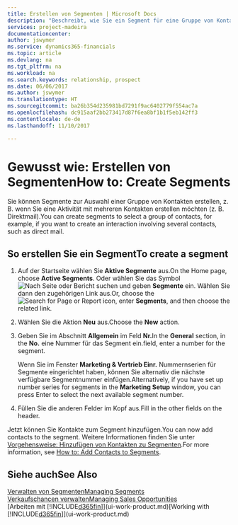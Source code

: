 ```yaml
---
title: Erstellen von Segmenten | Microsoft Docs
description: "Beschreibt, wie Sie ein Segment für eine Gruppe von Kontakten in Dynamics 365 Business edition erstellen, beispielsweise um mehrere Kontakte mit einer Direktsendung anzusprechen."
services: project-madeira
documentationcenter: 
author: jswymer
ms.service: dynamics365-financials
ms.topic: article
ms.devlang: na
ms.tgt_pltfrm: na
ms.workload: na
ms.search.keywords: relationship, prospect
ms.date: 06/06/2017
ms.author: jswymer
ms.translationtype: HT
ms.sourcegitcommit: ba26b354d235981bd7291f9ac6402779f554ac7a
ms.openlocfilehash: dc915aaf2bb273417d87f6ea8bf1b1f5eb142ff3
ms.contentlocale: de-de
ms.lasthandoff: 11/10/2017

---
```

# <a name="how-to-create-segments"></a><span data-ttu-id="a6f3f-103">Gewusst wie: Erstellen von Segmenten</span><span class="sxs-lookup"><span data-stu-id="a6f3f-103">How to: Create Segments</span></span>
<span data-ttu-id="a6f3f-104">Sie können Segmente zur Auswahl einer Gruppe von Kontakten erstellen, z. B. wenn Sie eine Aktivität mit mehreren Kontakten erstellen möchten (z. B. Direktmail).</span><span class="sxs-lookup"><span data-stu-id="a6f3f-104">You can create segments to select a group of contacts, for example, if you want to create an interaction involving several contacts, such as direct mail.</span></span>

## <a name="to-create-a-segment"></a><span data-ttu-id="a6f3f-105">So erstellen Sie ein Segment</span><span class="sxs-lookup"><span data-stu-id="a6f3f-105">To create a segment</span></span>
1. <span data-ttu-id="a6f3f-106">Auf der Startseite wählen Sie **Aktive Segmente** aus.</span><span class="sxs-lookup"><span data-stu-id="a6f3f-106">On the Home page, choose **Active Segments**.</span></span> <span data-ttu-id="a6f3f-107">Oder wählen Sie das Symbol ![Nach Seite oder Bericht suchen](media/ui-search/search_small.png "Nach Seite oder Bericht suchen") und geben **Segmente** ein. Wählen Sie dann den zugehörigen Link aus.</span><span class="sxs-lookup"><span data-stu-id="a6f3f-107">Or, choose the ![Search for Page or Report](media/ui-search/search_small.png "Search for Page or Report icon") icon, enter **Segments**, and then choose the related link.</span></span>
2. <span data-ttu-id="a6f3f-108">Wählen Sie die Aktion **Neu** aus.</span><span class="sxs-lookup"><span data-stu-id="a6f3f-108">Choose the **New** action.</span></span>
3. <span data-ttu-id="a6f3f-109">Geben Sie im Abschnitt **Allgemein** im Feld **Nr.**</span><span class="sxs-lookup"><span data-stu-id="a6f3f-109">In the **General** section, in the **No.**</span></span> <span data-ttu-id="a6f3f-110">eine Nummer für das Segment ein.</span><span class="sxs-lookup"><span data-stu-id="a6f3f-110">field, enter a number for the segment.</span></span>

    <span data-ttu-id="a6f3f-111">Wenn Sie im Fenster **Marketing & Vertrieb Einr.** Nummernserien für Segmente eingerichtet haben, können Sie alternativ die nächste verfügbare Segmentnummer einfügen.</span><span class="sxs-lookup"><span data-stu-id="a6f3f-111">Alternatively, if you have set up number series for segments in the **Marketing Setup** window, you can press Enter to select the next available segment number.</span></span>
4. <span data-ttu-id="a6f3f-112">Füllen Sie die anderen Felder im Kopf aus.</span><span class="sxs-lookup"><span data-stu-id="a6f3f-112">Fill in the other fields on the header.</span></span>

<span data-ttu-id="a6f3f-113">Jetzt können Sie Kontakte zum Segment hinzufügen.</span><span class="sxs-lookup"><span data-stu-id="a6f3f-113">You can now add contacts to the segment.</span></span> <span data-ttu-id="a6f3f-114">Weitere Informationen finden Sie unter [Vorgehensweise: Hinzufügen von Kontakten zu Segmenten](marketing-add-contact-segment.md).</span><span class="sxs-lookup"><span data-stu-id="a6f3f-114">For more information, see [How to: Add Contacts to Segments](marketing-add-contact-segment.md).</span></span>

## <a name="see-also"></a><span data-ttu-id="a6f3f-115">Siehe auch</span><span class="sxs-lookup"><span data-stu-id="a6f3f-115">See Also</span></span>
[<span data-ttu-id="a6f3f-116">Verwalten von Segmenten</span><span class="sxs-lookup"><span data-stu-id="a6f3f-116">Managing Segments</span></span>](marketing-segments.md)  
[<span data-ttu-id="a6f3f-117">Verkaufschancen verwalten</span><span class="sxs-lookup"><span data-stu-id="a6f3f-117">Managing Sales Opportunities</span></span>](marketing-manage-sales-opportunities.md)  
<span data-ttu-id="a6f3f-118">[Arbeiten mit [!INCLUDE[d365fin](includes/d365fin_md.md)]](ui-work-product.md)</span><span class="sxs-lookup"><span data-stu-id="a6f3f-118">[Working with [!INCLUDE[d365fin](includes/d365fin_md.md)]](ui-work-product.md)</span></span>  


